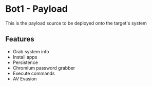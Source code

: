 # Bot1 - Payload

This is the payload source to be deployed onto the target's system

## Features
* Grab system info
* Install apps
* Persistence
* Chromium password grabber
* Execute commands
* AV Evasion
